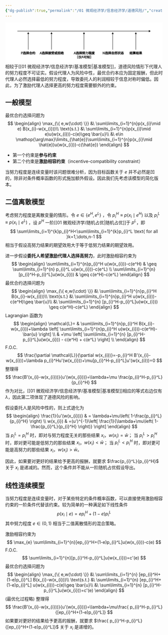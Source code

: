 ```yaml
---
{"dg-publish":true,"permalink":"/01 微观经济学/信息经济学/道德风险/","created":"2024-06-14T14:52:44.981+08:00","updated":"2024-06-16T15:00:33.664+08:00"}
---
```



![道德风险1.svg](https://raw.githubusercontent.com/ykonut/picx-images-hosting/master/picgo/image-328fc50b5bf88f7281fb22cf400b3f80.svg)
相较于[[01 微观经济学/信息经济学/基准模型\|基准模型]]，道德风险情形下代理人的努力程度不可证实。假设代理人为风险中性，最优合约本应为固定报酬，但此时代理人必然选择最低的努力程度，导致委托人的利润相较于信息对称时偏低。因此，为了激励代理人选择更高的努力程度需要额外的约束。

## 一般模型

最优合约选择问题为
$$
\begin{align}
\max_{\{ e,w(\cdot) \}} &\ \sum\limits_{i=1}^{n}p(x_{i}\mid e) B(x_{i}-w(x_{i}))\\
\text{s.t.} &\ \sum\limits_{i=1}^{n}p(x_{i}\mid e)u(w(x_{i}))-c(e)\geq \bar{u}\\
&\ e\in \mathop{\arg\max}\limits_{\hat{e}}\sum\limits_{i=1}^{n}p(x_{i}\mid \hat{e})u(w(x_{i}))-c(\hat{e})
\end{align}
$$
- 第一个约束是**参与约束**
- 第二个约束是**激励相容约束**（incentive-compatibility constraint）

当努力程度是连续变量时该问题很难分析，因为目标函数关于 $e$ 并不必然是凹的，除非对条件概率函数的形式施加额外假设。因此我们先考虑该模型的简化版本。

## 二值离散模型

考虑努力程度是离散变量的情形。令 $e\in \{ e^H,e^L \}$ ，令 $p_{i}^H\equiv p(x_{i}\mid e^H)$ 以及 $p_{i}^L\equiv p(x_{i}\mid e^L)$ ，设 $p^H$ 一阶[[01 微观经济学/随机占优\|随机占优]]于 $p^L$，即
$$
\sum\limits_{i=1}^{k}p_{i}^H<\sum\limits_{i=1}^{k}p_{i}^L \text{ for all }k=1,\dots,n-1
$$
相当于假设高努力结果的期望效用大于等于低努力结果的期望效用。

进一步假设**委托人希望激励代理人选择高努力**，此时激励相容约束为
$$
\begin{align}
\sum\limits_{i=1}^{n}p_{i}^H u(w(x_{i}))-c(e^H) & \geq \sum\limits_{i=1}^{n} p_{i}^L u(w(x_{i}))-c(e^L) \\
\sum\limits_{i=1}^{n} [p_{i}^H-p_{i}^L]u(w(x_{i})) & \geq c(e^H)-c(e^L)
\end{align}
$$
最优合约选择问题为
$$
\begin{align}
\max_{\{ e,w(\cdot) \}} &\ \sum\limits_{i=1}^{n}p_{i}^H B(x_{i}-w(x_{i}))\\
\text{s.t.} &\ \sum\limits_{i=1}^{n}p_{i}^H u(w(x_{i}))-c(e^H)\geq \bar{u}\\
&\ \sum\limits_{i=1}^{n} [p_{i}^H-p_{i}^L]u(w(x_{i})) \geq c(e^H)-c(e^L)
\end{align}
$$
Lagrangian 函数为
$$
\begin{align}
\mathcal{L}= & \sum\limits_{i=1}^{n}p_{i}^H B(x_{i}-w(x_{i}))+\lambda \left[ \sum\limits_{i=1}^{n}p_{i}^H u(w(x_{i}))-c(e^H)-\bar{u} \right] \\
 & +\mu \left[ \sum\limits_{i=1}^{n} [p_{i}^H-p_{i}^L]u(w(x_{i})) - c(e^H) + c(e^L) \right] \\
\end{align}
$$
F.O.C.
$$
\frac{\partial \mathcal{L}}{\partial w(x_{i})}=-p_{i}^H B'(x_{i}-w(x_{i}))+\lambda p_{i}^Hu'(w(x_{i}))+\mu[p_{i}^H-p_{i}^L]u'(w(x_{i}))=0
$$
整理得
$$
\frac{B'(x_{i}-w(x_{i}))}{u'(w(x_{i}))}=\lambda+\mu \frac{p_{i}^H-p_{i}^L}{p_{i}^H}
$$
作为对比，[[01 微观经济学/信息经济学/基准模型\|基准模型]]相应的等式右边仅有 $\lambda$，因此第二项体现了道德风险的影响。

假设委托人是风险中性的，则上式退化为
$$
\begin{align}
\frac{1}{u'(w(x_{i}))}  & = \lambda+\mu\left( 1-\frac{p_{i}^L}{p_{i}^H} \right) \\
w(x_{i}) & =(u')^{-1}\left[ \frac{1}{\lambda+\mu\left( 1-\frac{p_{i}^L}{p_{i}^H} \right)} \right]
\end{align}
$$
当 $p_{i}^L=p_{i}^H$ 时，即对与努力程度无关的那些结果 $x_{i}$，$w(x_{i})=\bar{w}$；
当 $p_{i}^L>p_{i}^H$ 时，即对更可能是低努力的那些结果 $x_{i}$，$w(x_{i})<\bar{w}$；
当 $p_{i}^L<p_{i}^H$ 时，即对更可能是高努力的那些结果 $x_{i}$，$w(x_{i})>\bar{w}$。

因此，如果要对更好的结果给予更高的报酬，就要求 $\frac{p_{i}^L}{p_{i}^H}$ 关于 $x_{i}$ 是递减的。然而，这个条件并不能从一阶随机占优假设导出。

## 线性连续模型

当努力程度是连续变量时，对于某些特定的条件概率函数，可以直接使用激励相容约束的一阶条件代替该约束。较为简单的一种满足如下线性条件
$$
p(x_{i}\mid e)=ep_{i}^H+(1-e)p_{i}^L
$$
其中努力程度 $e\in(0,1)$ 相当于二值离散情形的混合策略。

激励相容约束为
$$
\max_{e} \sum\limits_{i=1}^{n}[ep_{i}^H+(1-e)p_{i}^L]u(w(x_{i}))-c(e)
$$
F.O.C.
$$
\sum\limits_{i=1}^{n}[p_{i}^H-p_{i}^L]u(w(x_{i}))=c'(e)
$$
最优合约选择问题为
$$
\begin{align}
\max_{\{ e,w(\cdot) \}} &\ \sum\limits_{i=1}^{n} [ep_{i}^H+(1-e)p_{i}^L] B(x_{i}-w(x_{i}))\\
\text{s.t.} &\ \sum\limits_{i=1}^{n} [ep_{i}^H+(1-e)p_{i}^L] u(w(x_{i}))-c(e)\geq \bar{u}\\
&\ \sum\limits_{i=1}^{n} [p_{i}^H-p_{i}^L]u(w(x_{i}))=c'(e)
\end{align}
$$
(最优化过程略)
整理得
$$
\frac{B'(x_{i}-w(x_{i}))}{u'(w(x_{i}))}=\lambda+\mu\frac{ p_{i}^H-p_{i}^L}{[ep_{i}^H+(1-e)p_{i}^L]}
$$
如果要对更好的结果给予更高的报酬，就要求 $\frac{ p_{i}^H-p_{i}^L}{[ep_{i}^H+(1-e)p_{i}^L]}$ 关于 $x_{i}$ 是递增的。